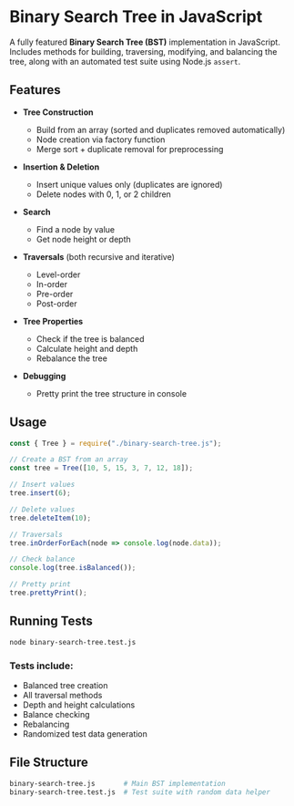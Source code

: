 # Binary Search Tree in JavaScript
A fully featured **Binary Search Tree (BST)** implementation in JavaScript.  
Includes methods for building, traversing, modifying, and balancing the tree, along with an automated test suite using Node.js `assert`.

## Features
- **Tree Construction**

  - Build from an array (sorted and duplicates removed automatically)
  - Node creation via factory function
  - Merge sort + duplicate removal for preprocessing

- **Insertion & Deletion**

  - Insert unique values only (duplicates are ignored)
  - Delete nodes with 0, 1, or 2 children

- **Search**

  - Find a node by value
  - Get node height or depth

- **Traversals** (both recursive and iterative)

  - Level-order
  - In-order
  - Pre-order
  - Post-order

- **Tree Properties**

  - Check if the tree is balanced
  - Calculate height and depth
  - Rebalance the tree

- **Debugging**
  - Pretty print the tree structure in console

## Usage
```javascript
const { Tree } = require("./binary-search-tree.js");

// Create a BST from an array
const tree = Tree([10, 5, 15, 3, 7, 12, 18]);

// Insert values
tree.insert(6);

// Delete values
tree.deleteItem(10);

// Traversals
tree.inOrderForEach(node => console.log(node.data));

// Check balance
console.log(tree.isBalanced());

// Pretty print
tree.prettyPrint();
```

## Running Tests
```bash
node binary-search-tree.test.js
```

### Tests include:
- Balanced tree creation
- All traversal methods
- Depth and height calculations
- Balance checking
- Rebalancing
- Randomized test data generation

## File Structure
```bash
binary-search-tree.js       # Main BST implementation
binary-search-tree.test.js  # Test suite with random data helper
```